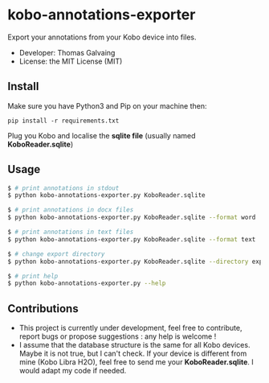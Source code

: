 # kobo-annotations-exporter

Export your annotations from your Kobo device into files.
* Developer: Thomas Galvaing
* License: the MIT License (MIT)

## Install
Make sure you have Python3 and Pip on your machine then:

`pip install -r requirements.txt `

Plug you Kobo and localise the **sqlite file** (usually named **KoboReader.sqlite**)

## Usage

```bash
$ # print annotations in stdout
$ python kobo-annotations-exporter.py KoboReader.sqlite

$ # print annotations in docx files
$ python kobo-annotations-exporter.py KoboReader.sqlite --format word

$ # print annotations in text files
$ python kobo-annotations-exporter.py KoboReader.sqlite --format text

$ # change export directory
$ python kobo-annotations-exporter.py KoboReader.sqlite --directory export_directory

$ # print help
$ python kobo-annotations-exporter.py --help
````

## Contributions
* This project is currently under development, feel free to contribute, report bugs or propose suggestions : any help is welcome ! 
* I assume that the database structure is the same for all Kobo devices. Maybe it is not true, but I can't check. If your device is different from mine (Kobo Libra H2O), feel free to send me your **KoboReader.sqlite**. I would adapt my code if needed.
